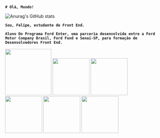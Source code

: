  <!--https://github.com/anuraghazra/github-readme-stats -->


<!--Guia básico de Markdown
https://docs.pipz.com/central-de-ajuda/learning-center/guia-basico-de-markdown#open
-->


<!--guia personalização 
https://github.com/anuraghazra/github-readme-stats-->

**```# Olá, Mundo!```**

![Anurag's GitHub stats](https://github-readme-stats.vercel.app/api?username=FelipeWilquem&show_icons=true&theme=radical)  


**`Sou, Felipe, estudante de Front End.`**


**```Aluno Do Programa Ford Enter, uma parceria desenvolvida entre a Ford Motor Company Brasil, Ford Fund e Senai-SP, para formação de Desenvolvedores Front End.```**

<img height= "150" src="https://cdn.jsdelivr.net/gh/devicons/devicon/icons/git/git-original-wordmark.svg" />       <img height= "120" src="https://cdn.jsdelivr.net/gh/devicons/devicon/icons/html5/html5-original-wordmark.svg" />      <img height= "120" src="https://cdn.jsdelivr.net/gh/devicons/devicon/icons/css3/css3-original-wordmark.svg" />       <img height= "120" src="https://cdn.jsdelivr.net/gh/devicons/devicon/icons/java/java-original-wordmark.svg" />   <img height= "120" src="https://cdn.jsdelivr.net/gh/devicons/devicon/icons/vscode/vscode-plain-wordmark.svg" />          <img height= "120" src="https://cdn.jsdelivr.net/gh/devicons/devicon/icons/github/github-original-wordmark.svg" />
          
          
